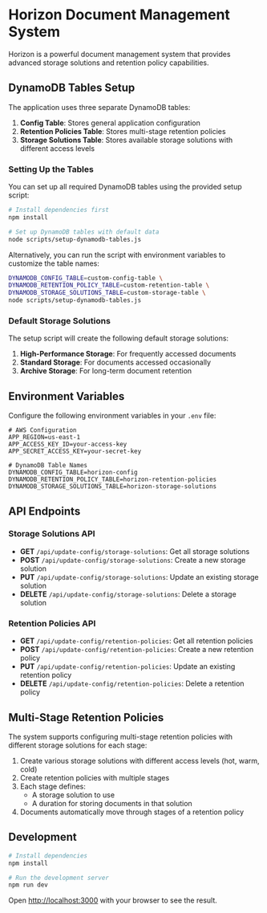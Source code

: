 # Horizon Document Management System

Horizon is a powerful document management system that provides advanced storage solutions and retention policy capabilities.

## DynamoDB Tables Setup

The application uses three separate DynamoDB tables:

1. **Config Table**: Stores general application configuration
2. **Retention Policies Table**: Stores multi-stage retention policies
3. **Storage Solutions Table**: Stores available storage solutions with different access levels

### Setting Up the Tables

You can set up all required DynamoDB tables using the provided setup script:

```bash
# Install dependencies first
npm install

# Set up DynamoDB tables with default data
node scripts/setup-dynamodb-tables.js
```

Alternatively, you can run the script with environment variables to customize the table names:

```bash
DYNAMODB_CONFIG_TABLE=custom-config-table \
DYNAMODB_RETENTION_POLICY_TABLE=custom-retention-table \
DYNAMODB_STORAGE_SOLUTIONS_TABLE=custom-storage-table \
node scripts/setup-dynamodb-tables.js
```

### Default Storage Solutions

The setup script will create the following default storage solutions:

1. **High-Performance Storage**: For frequently accessed documents
2. **Standard Storage**: For documents accessed occasionally
3. **Archive Storage**: For long-term document retention

## Environment Variables

Configure the following environment variables in your `.env` file:

```
# AWS Configuration
APP_REGION=us-east-1
APP_ACCESS_KEY_ID=your-access-key
APP_SECRET_ACCESS_KEY=your-secret-key

# DynamoDB Table Names
DYNAMODB_CONFIG_TABLE=horizon-config
DYNAMODB_RETENTION_POLICY_TABLE=horizon-retention-policies
DYNAMODB_STORAGE_SOLUTIONS_TABLE=horizon-storage-solutions
```

## API Endpoints

### Storage Solutions API

- **GET** `/api/update-config/storage-solutions`: Get all storage solutions
- **POST** `/api/update-config/storage-solutions`: Create a new storage solution
- **PUT** `/api/update-config/storage-solutions`: Update an existing storage solution
- **DELETE** `/api/update-config/storage-solutions`: Delete a storage solution

### Retention Policies API

- **GET** `/api/update-config/retention-policies`: Get all retention policies
- **POST** `/api/update-config/retention-policies`: Create a new retention policy
- **PUT** `/api/update-config/retention-policies`: Update an existing retention policy
- **DELETE** `/api/update-config/retention-policies`: Delete a retention policy

## Multi-Stage Retention Policies

The system supports configuring multi-stage retention policies with different storage solutions for each stage:

1. Create various storage solutions with different access levels (hot, warm, cold)
2. Create retention policies with multiple stages
3. Each stage defines:
   - A storage solution to use
   - A duration for storing documents in that solution
4. Documents automatically move through stages of a retention policy

## Development

```bash
# Install dependencies
npm install

# Run the development server
npm run dev
```

Open [http://localhost:3000](http://localhost:3000) with your browser to see the result. 
